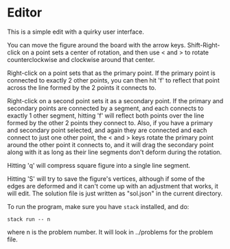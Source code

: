 # Editor
This is a simple edit with a quirky user interface.

You can move the figure around the board with the arrow keys.
Shift-Right-click on a point sets a center of rotation, and then
use < and > to rotate counterclockwise and clockwise around that center.

Right-click on a point sets that as the primary point. If the primary
point is connected to exactly 2 other points, you can then hit 'f' to
reflect that point across the line formed by the 2 points it connects
to.

Right-click on a second point sets it as a secondary point. If the
primary and secondary points are connected by a segment, and each
connects to exactly 1 other segment, hitting 'f' will reflect both
points over the line formed by the other 2 points they connect to.
Also, if you have a primary and secondary point selected, and again
they are connected and each connect to just one other point, the 
< and > keys rotate the primary point around the other point it connects
to, and it will drag the secondary point along with it as long as
their line segments don't deform during the rotation.

Hitting 'q' will compress square figure into a single line segment.

Hitting 'S' will try to save the figure's vertices, although if
some of the edges are deformed and it can't come up with an adjustment
that works, it will edit. The solution file is just written as
"sol.json" in the current directory.

To run the program, make sure you have `stack` installed, and do:
```
stack run -- n
```
where n is the problem number. It will look in ../problems for the
problem file.
